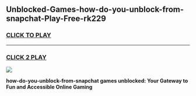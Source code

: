 
## Unblocked-Games-how-do-you-unblock-from-snapchat-Play-Free-rk229
<h3>
<a href="https://premium76.site?title=how-do-you-unblock-from-snapchat&ref=12A">CLICK TO PLAY</a></h3>
<hr>

<h3>
<a href="https://premium76.site?title=how-do-you-unblock-from-snapchat&ref=12A">CLICK 2 PLAY</a>
  
</h3>

<a href="https://premium76.site?title=how-do-you-unblock-from-snapchat&ref=12A"><img src="https://clearcache.store/games.png"></a>


**how-do-you-unblock-from-snapchat games unblocked: Your Gateway to Fun and Accessible Online Gaming**
